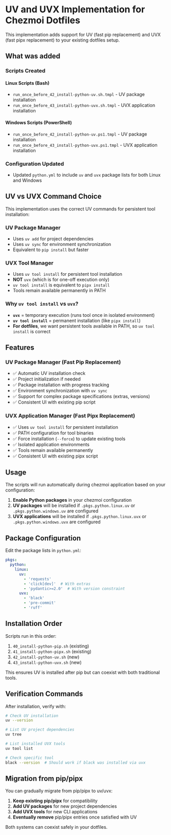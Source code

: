 # UV and UVX Implementation for Chezmoi Dotfiles

This implementation adds support for UV (fast pip replacement) and UVX (fast pipx replacement) to your existing dotfiles setup.

## What was added

### Scripts Created

#### Linux Scripts (Bash)
- `run_once_before_42_install-python-uv.sh.tmpl` - UV package installation
- `run_once_before_43_install-python-uvx.sh.tmpl` - UVX application installation

#### Windows Scripts (PowerShell)
- `run_once_before_42_install-python-uv.ps1.tmpl` - UV package installation
- `run_once_before_43_install-python-uvx.ps1.tmpl` - UVX application installation

### Configuration Updated
- Updated `python.yml` to include `uv` and `uvx` package lists for both Linux and Windows

## UV vs UVX Command Choice

This implementation uses the correct UV commands for persistent tool installation:

### UV Package Manager
- Uses `uv add` for project dependencies
- Uses `uv sync` for environment synchronization
- Equivalent to `pip install` but faster

### UVX Tool Manager  
- Uses `uv tool install` for persistent tool installation
- **NOT** `uvx` (which is for one-off execution only)
- `uv tool install` is equivalent to `pipx install`
- Tools remain available permanently in PATH


### Why `uv tool install` vs `uvx`?

- **`uvx`** = temporary execution (runs tool once in isolated environment)  
- **`uv tool install`** = permanent installation (like `pipx install`)
- **For dotfiles**, we want persistent tools available in PATH, so `uv tool install` is correct

## Features

### UV Package Manager (Fast Pip Replacement)
- ✅ Automatic UV installation check
- ✅ Project initialization if needed
- ✅ Package installation with progress tracking
- ✅ Environment synchronization with `uv sync`
- ✅ Support for complex package specifications (extras, versions)
- ✅ Consistent UI with existing pip script

### UVX Application Manager (Fast Pipx Replacement)  
- ✅ Uses `uv tool install` for persistent installation
- ✅ PATH configuration for tool binaries
- ✅ Force installation (`--force`) to update existing tools
- ✅ Isolated application environments
- ✅ Tools remain available permanently
- ✅ Consistent UI with existing pipx script

## Usage

The scripts will run automatically during chezmoi application based on your configuration:

1. **Enable Python packages** in your chezmoi configuration
2. **UV packages** will be installed if `.pkgs.python.linux.uv` or `.pkgs.python.windows.uv` are configured
3. **UVX applications** will be installed if `.pkgs.python.linux.uvx` or `.pkgs.python.windows.uvx` are configured

## Package Configuration

Edit the package lists in `python.yml`:

```yaml
pkgs:
  python:
    linux:
      uv:
        - 'requests'
        - 'click[dev]'  # With extras
        - 'pydantic>=2.0'  # With version constraint
      uvx:
        - 'black'
        - 'pre-commit'
        - 'ruff'
```

## Installation Order

Scripts run in this order:
1. `40_install-python-pip.sh` (existing)
2. `41_install-python-pipx.sh` (existing)  
3. `42_install-python-uv.sh` (new)
4. `43_install-python-uvx.sh` (new)

This ensures UV is installed after pip but can coexist with both traditional tools.

## Verification Commands

After installation, verify with:

```bash
# Check UV installation
uv --version

# List UV project dependencies  
uv tree

# List installed UVX tools
uv tool list

# Check specific tool
black --version  # Should work if black was installed via uvx
```

## Migration from pip/pipx

You can gradually migrate from pip/pipx to uv/uvx:

1. **Keep existing pip/pipx** for compatibility
2. **Add UV packages** for new project dependencies  
3. **Add UVX tools** for new CLI applications
4. **Eventually remove** pip/pipx entries once satisfied with UV

Both systems can coexist safely in your dotfiles.
